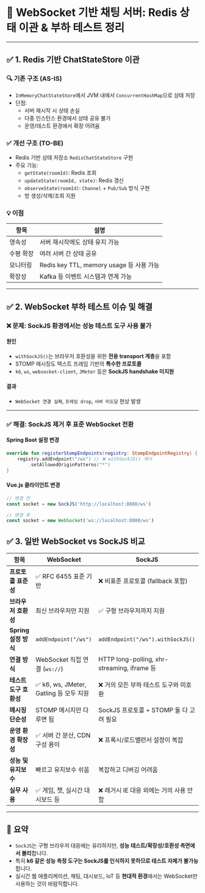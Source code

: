 # 📘 WebSocket 기반 채팅 서버: Redis 상태 이관 & 부하 테스트 정리

---

## ✅ 1. Redis 기반 ChatStateStore 이관

### 🔍 기존 구조 (AS-IS)

- `InMemoryChatStateStore`에서 JVM 내에서 `ConcurrentHashMap`으로 상태 저장
- 단점:
    - 서버 재시작 시 상태 손실
    - 다중 인스턴스 환경에서 상태 공유 불가
    - 운영/테스트 환경에서 확장 어려움

### ✅ 개선 구조 (TO-BE)

- Redis 기반 상태 저장소 `RedisChatStateStore` 구현
- 주요 기능:
    - `getState(roomId)`: Redis 조회
    - `updateState(roomId, state)`: Redis 갱신
    - `observeState(roomId)`: `Channel` + `Pub/Sub` 방식 구현
    - 방 생성/삭제/조회 지원

### 💡 이점

| 항목        | 설명 |
|-------------|------|
| 영속성       | 서버 재시작에도 상태 유지 가능 |
| 수평 확장    | 여러 서버 간 상태 공유 |
| 모니터링     | Redis key TTL, memory usage 등 사용 가능 |
| 확장성       | Kafka 등 이벤트 시스템과 연계 가능 |

---

## ✅ 2. WebSocket 부하 테스트 이슈 및 해결

### ❌ 문제: SockJS 환경에서는 성능 테스트 도구 사용 불가

#### 원인

- `withSockJS()`는 브라우저 호환성을 위한 **전용 transport 계층**을 포함
- STOMP 메시징도 텍스트 프레임 기반의 **특수한 프로토콜**
- `k6`, `ws`, `websocket-client`, `JMeter` 등은 **SockJS handshake 미지원**

#### 결과

- `WebSocket 연결 실패`, `프레임 drop`, `서버 미도달` 현상 발생

---

### ✅ 해결: SockJS 제거 후 표준 WebSocket 전환

#### Spring Boot 설정 변경

```kotlin
override fun registerStompEndpoints(registry: StompEndpointRegistry) {
    registry.addEndpoint("/ws") // ❌ withSockJS() 제거
        .setAllowedOriginPatterns("*")
}
```

#### Vue.js 클라이언트 변경
```javascript
// 변경 전
const socket = new SockJS('http://localhost:8080/ws')

// 변경 후
const socket = new WebSocket('ws://localhost:8080/ws')

```

## ✅ 3. 일반 WebSocket vs SockJS 비교

| 항목                        | WebSocket                              | SockJS                                       |
|-----------------------------|-----------------------------------------|----------------------------------------------|
| **프로토콜 표준성**        | ✅ RFC 6455 표준 기반                   | ❌ 비표준 프로토콜 (fallback 포함)            |
| **브라우저 호환성**        | 최신 브라우저만 지원                   | ✅ 구형 브라우저까지 지원                    |
| **Spring 설정 방식**       | `addEndpoint("/ws")`                   | `addEndpoint("/ws").withSockJS()`            |
| **연결 방식**              | WebSocket 직접 연결 (`ws://`)         | HTTP long-polling, xhr-streaming, iframe 등 |
| **테스트 도구 호환성**     | ✅ k6, ws, JMeter, Gatling 등 모두 지원 | ❌ 거의 모든 부하 테스트 도구와 미호환       |
| **메시징 단순성**          | STOMP 메시지만 다루면 됨              | SockJS 프로토콜 + STOMP 둘 다 고려 필요     |
| **운영 환경 확장성**       | ✅ 서버 간 분산, CDN 구성 용이         | ❌ 프록시/로드밸런서 설정이 복잡             |
| **성능 및 유지보수**       | 빠르고 유지보수 쉬움                   | 복잡하고 디버깅 어려움                        |
| **실무 사용**              | ✅ 게임, 챗, 실시간 대시보드 등        | ❌ 레거시 IE 대응 외에는 거의 사용 안 함     |

---

## 📌 요약

- `SockJS`는 구형 브라우저 대응에는 유리하지만, **성능 테스트/확장성/호환성 측면에서 불리**합니다.
- 특히 **k6 같은 성능 측정 도구는 SockJS를 인식하지 못하므로 테스트 자체가 불가능**합니다.
- 실시간 웹 애플리케이션, 채팅, 대시보드, IoT 등 **현대적 환경**에서는 WebSocket만 사용하는 것이 바람직합니다.

